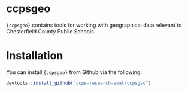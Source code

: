 ccpsgeo
================

`{ccpsgeo}` contains tools for working with geographical data relevant
to Chesterfield County Public Schools.

# Installation

You can install `{ccpsgeo}` from Github via the following:

``` r
devtools::install_github("ccps-research-eval/ccpsgeo")
```
